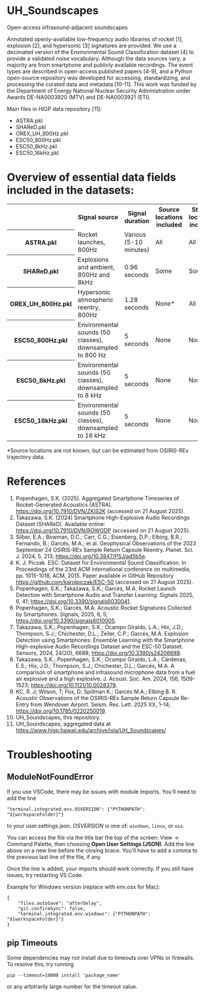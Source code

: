 # UH_Soundscapes

Open-access infrasound-adjacent soundscapes

Annotated openly-available low-frequency audio libraries of rocket [1], explosion [2], and hypersonic [3] signatures are provided. We use a decimated version of the Environmental Sound Classification dataset [4] to provide a validated noise vocabulary. Although the data sources vary, a majority are from smartphone and publicly available recordings. The event types are described in open-access published papers [4-9], and a Python open-source repository was developed for accessing, standardizing, and processing the curated data and metadata [10-11]. This work was funded by the Department of Energy National Nuclear Security Administration under Awards DE-NA0003920 (MTV) and DE-NA0003921 (ETI).

Main files in HIGP data repository [11]:
- ASTRA.pkl
- SHAReD.pkl
- OREX_UH_800Hz.pkl
- ESC50_800Hz.pkl
- ESC50_8kHz.pkl
- ESC50_16kHz.pkl


# Overview of essential data fields included in the datasets:
<table>
  <tr>
    <th></th>
    <th>Signal source</th>
<th>Signal duration</th>
    <th>Source locations included</th>
    <th>Station locations included</th>
  </tr>
  <tr>
    <th>ASTRA.pkl</th>
    <td>Rocket launches, 800Hz</td>
    <td>Various (5-10 minutes)</td>
    <td>All</td>
    <td>All</td>
  </tr>
  <tr>
    <th>SHAReD.pkl</th>
    <td>Explosions and ambient, 800Hz and 8kHz</td>
    <td>0.96 seconds</td>
    <td>Some</td>
    <td>Some</td>
  </tr>
  <tr>
    <th>OREX_UH_800Hz.pkl</th>
    <td>Hypersonic atmospheric reentry, 800Hz</td>
    <td>1.28 seconds</td>
    <td>None*</td>
    <td>All</td>
  </tr>
  <tr>
    <th>ESC50_800Hz.pkl</th>
    <td>Environmental sounds (50 classes), downsampled to 800 Hz</td>
    <td>5 seconds</td>
    <td>None</td>
    <td>None</td>
  </tr>
  <tr>
    <th>ESC50_8kHz.pkl</th>
    <td>Environmental sounds (50 classes), downsampled to 8 kHz</td>
    <td>5 seconds</td>
    <td>None</td>
    <td>None</td>
  </tr>
  <tr>
    <th>ESC50_16kHz.pkl</th>
    <td>Environmental sounds (50 classes), downsampled to 16 kHz</td>
    <td>5 seconds</td>
    <td>None</td>
    <td>None</td>
  </tr>
</table>
*Source locations are not known, but can be estimated from OSIRIS-REx trajectory data.


# References
1.	Popenhagen, S.K. (2025).  Aggregated Smartphone Timeseries of Rocket-Generated Acoustics (ASTRA). https://doi.org/10.7910/DVN/ZKIS2K (accessed on 21 August 2025).
2.	Takazawa, S.K. (2024) Smartphone High-Explosive Audio Recordings Dataset (SHAReD). Available online: https://doi.org/10.7910/DVN/ROWODP (accessed on 21 August 2025).
3.	Silber, E.A.; Bowman, D.C.; Carr, C.G.; Eisenberg, D.P.; Elbing, B.R.; Fernando, B.; Garcés, M.A.; et al. Geophysical Observations of the 2023 September 24 OSIRIS-REx Sample Return Capsule Reentry. Planet. Sci. J. 2024, 5, 213; https://doi.org/10.3847/PSJ/ad5b5e.
4.	K. J. Piczak. ESC: Dataset for Environmental Sound Classification. In Proceedings of the 23rd ACM international conference on multimedia, pp. 1015-1018, ACM, 2015. Paper available in GitHub Repository https://github.com/karolpiczak/ESC-50 (accessed on 21 August 2025).
5.	Popenhagen, S.K.; Takazawa, S.K.; Garcés, M.A. Rocket Launch Detection with Smartphone Audio and Transfer Learning. Signals 2025, 6, 41; https://doi.org/10.3390/signals6030041.
6.	Popenhagen, S.K.; Garcés, M.A. Acoustic Rocket Signatures Collected by Smartphones. Signals, 2025, 6, 5; https://doi.org/10.3390/signals6010005.
7.	Takazawa, S.K.; Popenhagen, S.K.; Ocampo Giraldo, L.A.; Hix, J.D.; Thompson, S.J.; Chichester, D.L.; Zeiler, C.P.; Garcés, M.A. Explosion Detection using Smartphones: Ensemble Learning with the Smartphone High-explosive Audio Recordings Dataset and the ESC-50 Dataset. Sensors, 2024, 24(20), 6688; https://doi.org/10.3390/s24206688.
8.	Takazawa, S.K.; Popenhagen, S.K.; Ocampo Giraldo, L.A.; Cárdenas, E.S.; Hix, J.D.; Thompson, S.J.; Chichester, D.L.; Garcés, M.A. A comparison of smartphone and infrasound microphone data from a fuel air explosive and a high explosive. J. Acoust. Soc. Am. 2024, 156, 1509-1523; https://doi.org/10.1121/10.0028379.
9.	KC, R. J; Wilson, T; Fox, D; Spillman K.; Garcés M.A.; Elbing B. R. Acoustic Observations of the OSIRIS-REx Sample Return Capsule Re-Entry from Wendover Airport. Seism. Res. Lett. 2025 XX, 1–14; https://doi.org/10.1785/0220250019.
10.	UH_Soundscapes, this repository.
11.	UH_Soundscapes, aggregated data at https://www.higp.hawaii.edu/archive/isla/UH_Soundscapes/


# Troubleshooting
## ModuleNotFoundError
If you use VSCode, there may be issues with module imports.  You'll need to add the line
```
"terminal.integrated.env.OSVERSION": {"PYTHONPATH": "${workspaceFolder}"}
```
to your user.settings.json.  *OSVERSION* is one of: `windows`, `linux`, or `osx`.

You can access the file via the title bar the top of the screen: View -> Command Palette, then choosing **Open User Settings (JSON)**. 
Add the line above on a new line before the closing brace.  You'll have to add a comma to the previous last line of the file, if any.

Once the line is added, your imports should work correctly.  If you still have issues, try restarting VS Code.

Example for Windows version (replace with env.osx for Mac):
```
{
    "files.autoSave": "afterDelay",
    "git.confirmSync": false,
    "terminal.integrated.env.windows": {"PYTHONPATH": "${workspaceFolder}"}
}
```

## pip Timeouts
Some dependencies may not install due to timeouts over VPNs or firewalls. To resolve this, try running
```
pip --timeout=10000 install 'package_name'
```
or any arbitrarily large number for the timeout value.
